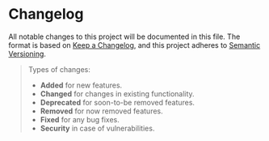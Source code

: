 # Changelog

All notable changes to this project will be documented in this file. The format is based on [Keep a Changelog](https://keepachangelog.com/en/1.1.0/), and this project adheres to [Semantic Versioning](https://semver.org/spec/v2.0.0.html).

> Types of changes:
>
> - **Added** for new features.
> - **Changed** for changes in existing functionality.
> - **Deprecated** for soon-to-be removed features.
> - **Removed** for now removed features.
> - **Fixed** for any bug fixes.
> - **Security** in case of vulnerabilities.

<!-- https://github.com/Odepax/nap/compare/0.2.0...HEAD -->
<!-- https://github.com/Odepax/nap/compare/0.0.1...0.2.0 -->
<!--  -->
<!-- ## [0.2.0 (Unreleased)](https://github.com/Odepax/nap/compare/0.2.0...HEAD) -->

